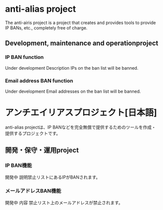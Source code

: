 # anti-alias project
The anti-airis project is a project that creates and provides tools to provide IP BANs, etc., completely free of charge.

## Development, maintenance and operationproject

### IP BAN function

Under development
Description
IPs on the ban list will be banned.

### Email address BAN function

Under development
Email addresses on the ban list will be banned.

# アンチエイリアスプロジェクト[日本語]
anti-alias projectは、IP BANなどを完全無償で提供するためのツールを作成・提供するプロジェクトです。

## 開発・保守・運用project

### IP BAN機能
開発中 説明禁止リストにあるIPがBANされます。


### メールアドレスBAN機能
開発中 内容 禁止リスト上のメールアドレスが禁止されます。

